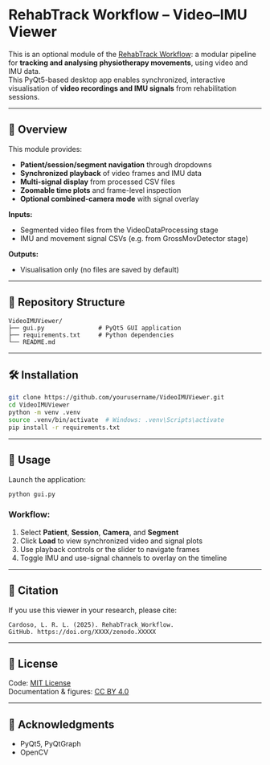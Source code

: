 # RehabTrack Workflow – Video–IMU Viewer

This is an optional module of the [RehabTrack Workflow](https://github.com/lrlcardoso/RehabTrack_Workflow): a modular pipeline for **tracking and analysing physiotherapy movements**, using video and IMU data.  
This PyQt5-based desktop app enables synchronized, interactive visualisation of **video recordings and IMU signals** from rehabilitation sessions.

---

## 📌 Overview

This module provides:
- **Patient/session/segment navigation** through dropdowns
- **Synchronized playback** of video frames and IMU data
- **Multi-signal display** from processed CSV files
- **Zoomable time plots** and frame-level inspection
- **Optional combined-camera mode** with signal overlay

**Inputs:**
- Segmented video files from the VideoDataProcessing stage
- IMU and movement signal CSVs (e.g. from GrossMovDetector stage)

**Outputs:**
- Visualisation only (no files are saved by default)

---

## 📂 Repository Structure

```
VideoIMUViewer/
├── gui.py               # PyQt5 GUI application
├── requirements.txt     # Python dependencies
└── README.md
```

---

## 🛠 Installation

```bash
git clone https://github.com/yourusername/VideoIMUViewer.git
cd VideoIMUViewer
python -m venv .venv
source .venv/bin/activate  # Windows: .venv\Scripts\activate
pip install -r requirements.txt
```

---

## 🚀 Usage

Launch the application:
```bash
python gui.py
```

### Workflow:
1. Select **Patient**, **Session**, **Camera**, and **Segment**
2. Click **Load** to view synchronized video and signal plots
3. Use playback controls or the slider to navigate frames
4. Toggle IMU and use-signal channels to overlay on the timeline

---

## 📖 Citation

If you use this viewer in your research, please cite:
```
Cardoso, L. R. L. (2025). RehabTrack_Workflow. 
GitHub. https://doi.org/XXXX/zenodo.XXXXX
```

---

## 📝 License

Code: [MIT License](LICENSE)  
Documentation & figures: [CC BY 4.0](LICENSE-docs)

---

## 🤝 Acknowledgments

- PyQt5, PyQtGraph  
- OpenCV
